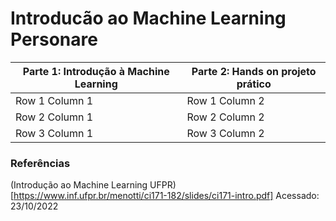 # Introducão ao Machine Learning Personare
Parte 1: Introdução à Machine Learning  | Parte 2: Hands on projeto prático |
| --------------- | --------------- |
| Row 1 Column 1 | Row 1 Column 2 |
| Row 2 Column 1 | Row 2 Column 2 |
| Row 3 Column 1 | Row 3 Column 2 |



### Referências
(Introdução ao Machine Learning UFPR) [https://www.inf.ufpr.br/menotti/ci171-182/slides/ci171-intro.pdf]
Acessado: 23/10/2022
